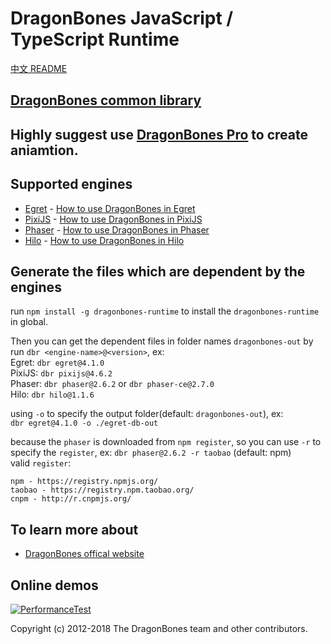 # DragonBones JavaScript / TypeScript Runtime
[中文 README](./README-zh_CN.md)
## [DragonBones common library](./DragonBones/)
## Highly suggest use [DragonBones Pro](http://www.dragonbones.com/) to create aniamtion.

## Supported engines
* [Egret](http://www.egret.com/) - [How to use DragonBones in Egret](./Egret/)
* [PixiJS](http://www.pixijs.com/) - [How to use DragonBones in PixiJS](./Pixi/)
* [Phaser](https://phaser.io/) - [How to use DragonBones in Phaser](./Phaser/)
* [Hilo](http://hiloteam.github.io/) - [How to use DragonBones in Hilo](./Hilo/)

## Generate the files which are dependent by the engines
run `npm install -g dragonbones-runtime` to install the `dragonbones-runtime` in global.

Then you can get the dependent files in folder names `dragonbones-out` by run `dbr <engine-name>@<version>`, ex:  
Egret: `dbr egret@4.1.0`  
PixiJS: `dbr pixijs@4.6.2`  
Phaser: `dbr phaser@2.6.2` or `dbr phaser-ce@2.7.0`  
Hilo: `dbr hilo@1.1.6`

using `-o` to specify the output folder(default: `dragonbones-out`), ex:  
`dbr egret@4.1.0 -o ./egret-db-out`  

because the `phaser` is downloaded from `npm register`, so you can use `-r` to specify the `register`, ex: 
`dbr phaser@2.6.2 -r taobao` (default: npm)  
valid `register`:
```
npm - https://registry.npmjs.org/
taobao - https://registry.npm.taobao.org/
cnpm - http://r.cnpmjs.org/
``` 

## To learn more about
* [DragonBones offical website](http://www.dragonbones.com/)

## Online demos
[![PerformanceTest](https://dragonbones.github.io/demo/demos.jpg)](https://github.com/DragonBones/Demos)

Copyright (c) 2012-2018 The DragonBones team and other contributors.

